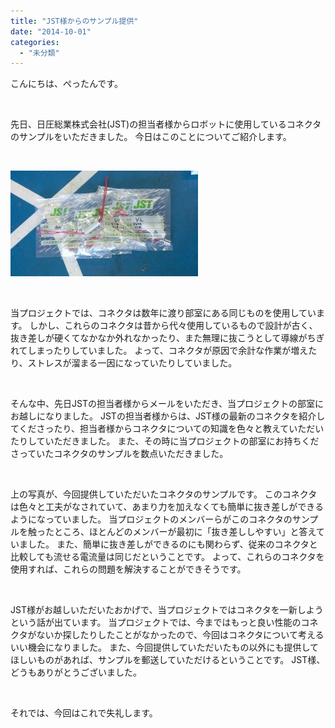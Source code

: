 ```yaml
---
title: "JST様からのサンプル提供"
date: "2014-10-01"
categories: 
  - "未分類"
---
```


こんにちは、ぺったんです。

 

先日、日圧総業株式会社(JST)の担当者様からロボットに使用しているコネクタのサンプルをいただきました。 今日はこのことについてご紹介します。

 

[![IMAG0914](images/IMAG0914-300x169.jpg)](http://www.fortefibre.net/blog/wp-content/uploads/2014/10/IMAG0914.jpg)

 

当プロジェクトでは、コネクタは数年に渡り部室にある同じものを使用しています。 しかし、これらのコネクタは昔から代々使用しているもので設計が古く、抜き差しが硬くてなかなか外れなかったり、また無理に抜こうとして導線がちぎれてしまったりしていました。 よって、コネクタが原因で余計な作業が増えたり、ストレスが溜まる一因になっていたりしていました。

 

そんな中、先日JSTの担当者様からメールをいただき、当プロジェクトの部室にお越しになりました。 JSTの担当者様からは、JST様の最新のコネクタを紹介してくださったり、担当者様からコネクタについての知識を色々と教えていただいたりしていただきました。 また、その時に当プロジェクトの部室にお持ちくださっていたコネクタのサンプルを数点いただきました。

 

上の写真が、今回提供していただいたコネクタのサンプルです。 このコネクタは色々と工夫がなされていて、あまり力を加えなくても簡単に抜き差しができるようになっていました。 当プロジェクトのメンバーらがこのコネクタのサンプルを触ったところ、ほとんどのメンバーが最初に「抜き差ししやすい」と答えていました。 また、簡単に抜き差しができるのにも関わらず、従来のコネクタと比較しても流せる電流量は同じだということです。 よって、これらのコネクタを使用すれば、これらの問題を解決することができそうです。

 

JST様がお越しいただいたおかげで、当プロジェクトではコネクタを一新しようという話が出ています。 当プロジェクトでは、今まではもっと良い性能のコネクタがないか探したりしたことがなかったので、今回はコネクタについて考えるいい機会になりました。 また、今回提供していただいたもの以外にも提供してほしいものがあれば、サンプルを郵送していただけるということです。 JST様、どうもありがとうございました。

 

それでは、今回はこれで失礼します。
